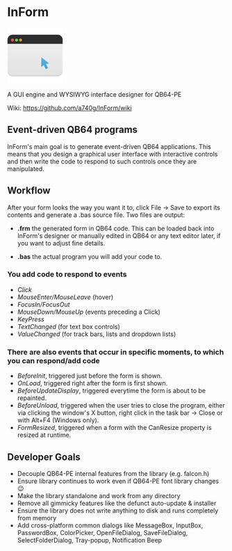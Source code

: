 # InForm

![InForm logo](InForm/resources/Application-icon-128.png)

A GUI engine and WYSIWYG interface designer for QB64-PE

Wiki: <https://github.com/a740g/InForm/wiki>

## Event-driven QB64 programs

InForm's main goal is to generate event-driven QB64 applications. This means that you design a graphical user interface with interactive controls and then write the code to respond to such controls once they are manipulated.

## Workflow

After your form looks the way you want it to, click File -> Save to export its contents and generate a .bas source file. Two files are output:

* **.frm**
the generated form in QB64 code. This can be loaded back into InForm's designer or manually edited in QB64 or any text editor later, if you want to adjust fine details.

* **.bas**
the actual program you will add your code to.

### You add code to respond to events

* *Click*
* *MouseEnter/MouseLeave* (hover)
* *FocusIn/FocusOut*
* *MouseDown/MouseUp* (events preceding a Click)
* *KeyPress*
* *TextChanged* (for text box controls)
* *ValueChanged* (for track bars, lists and dropdown lists)

### There are also events that occur in specific moments, to which you can respond/add code

* *BeforeInit*, triggered just before the form is shown.
* *OnLoad*, triggered right after the form is first shown.
* *BeforeUpdateDisplay*, triggered everytime the form is about to be repainted.
* *BeforeUnload*, triggered when the user tries to close the program, either via clicking the window's X button, right click in the task bar -> Close or with Alt+F4 (Windows only).
* *FormResized*, triggered when a form with the CanResize property is resized at runtime.

## Developer Goals

* Decouple QB64-PE internal features from the library (e.g. falcon.h)
* Ensure library continues to work even if QB64-PE font library changes 😉
* Make the library standalone and work from any directory
* Remove all gimmicky features like the defunct auto-update & installer
* Ensure the library does not write anything to disk and runs completely from memory
* Add cross-platform common dialogs like MessageBox, InputBox, PasswordBox, ColorPicker, OpenFileDialog, SaveFileDialog, SelectFolderDialog, Tray-popup, Notification Beep
